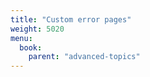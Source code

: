 ```yaml
---
title: "Custom error pages"
weight: 5020
menu:
  book:
    parent: "advanced-topics"
---
```

